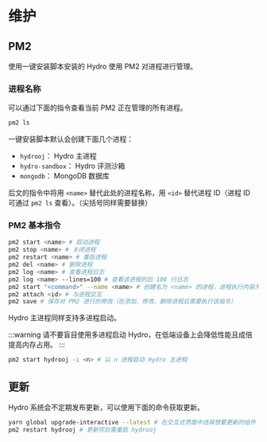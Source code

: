 # 维护

## PM2

使用一键安装脚本安装的 Hydro 使用 PM2 对进程进行管理。

### 进程名称

可以通过下面的指令查看当前 PM2 正在管理的所有进程。

```sh
pm2 ls
```

一键安装脚本默认会创建下面几个进程：

- `hydrooj`： Hydro 主进程
- `hydro-sandbox`： Hydro 评测沙箱
- `mongodb`： MongoDB 数据库

后文的指令中将用 `<name>` 替代此处的进程名称，用 `<id>` 替代进程 ID（进程 ID 可通过 `pm2 ls` 查看）。（尖括号同样需要替换）

### PM2 基本指令

```sh
pm2 start <name> # 启动进程
pm2 stop <name> # 关闭进程
pm2 restart <name> # 重启进程
pm2 del <name> # 删除进程
pm2 log <name> # 查看进程日志
pm2 log <name> --lines=100 # 查看该进程的后 100 行日志
pm2 start "<command>" --name <name> # 创建名为 <name> 的进程，进程执行内容为 <command>
pm2 attach <id> # 与进程交互
pm2 save # 保存对 PM2 进行的修改（在添加、修改、删除进程后需要执行该指令）
```

Hydro 主进程同样支持多进程启动。

:::warning
请不要盲目使用多进程启动 Hydro，在低端设备上会降低性能且成倍提高内存占用。
:::

```sh
pm2 start hydrooj -i <n> # 以 n 进程启动 Hydro 主进程
```

## 更新

Hydro 系统会不定期发布更新，可以使用下面的命令获取更新。

```sh
yarn global upgrade-interactive --latest # 在交互式界面中选择想要更新的组件
pm2 restart hydrooj # 更新完后需重启 hydrooj
```

